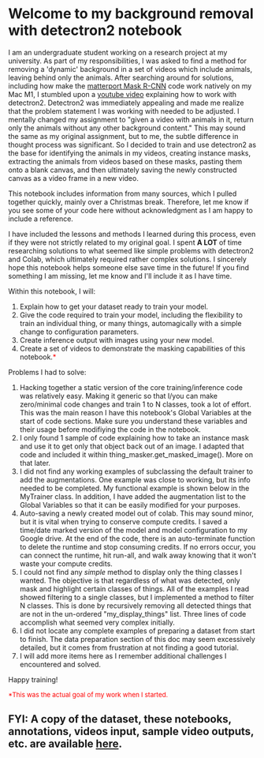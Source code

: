 # Welcome to my background removal with detectron2 notebook
 
 I am an undergraduate student working on a research project at my university. As part of my responsibilities, I was asked to find a method for removing a 'dynamic' background in a set of videos which include animals, leaving behind only the animals. After searching around for solutions, including how make the [matterport Mask R-CNN](https://github.com/matterport/Mask_RCNN) code work natively on my Mac M1, I stumbled upon a [youtube video](https://www.youtube.com/watch?v=9a_Z14M-msc) explaining how to work with detectron2. Detectron2 was immediately appealing and made me realize that the problem statement I was working with needed to be adjusted. I mentally changed my assignment to "given a video with animals in it, return only the animals without any other background content." This may sound the same as my original assignment, but to me, the subtle difference in thought process was significant. So I decided to train and use detectron2 as the base for identifying the animals in my videos, creating instance masks, extracting the animals from videos based on these masks, pasting them onto a blank canvas, and then ultimately saving the newly constructed canvas as a video frame in a new video.  

This notebook includes information from many sources, which I pulled together quickly, mainly over a Christmas break. Therefore, let me know if you see some of your code here without acknowledgment as I am happy to include a reference. 

I have included the lessons and methods I learned during this process, even if they were not strictly related to my original goal. I spent **A LOT** of time researching solutions to what seemed like simple problems with detectron2 and Colab, which ultimately required rather complex solutions. I sincerely hope this notebook helps someone else save time in the future! If you find something I am missing, let me know and I'll include it as I have time.

Within this notebook, I will: 

1.   Explain how to get your dataset ready to train your model. 
2.   Give the code required to train your model, including the flexibility to train an individual thing, or many things, automagically with a simple change to configuration parameters. 
3.   Create inference output with images using your new model.
4.   Create a set of videos to demonstrate the masking capabilities of this notebook.<font color='red'>*</font>

Problems I had to solve:
1.  Hacking together a static version of the core training/inference code was relatively easy. Making it generic so that I/you can make zero/minimal code changes and train 1 to N classes, took a lot of effort. This was the main reason I have this notebook's Global Variables at the start of code sections. Make sure you understand these variables and their usage before modifiying the code in the notebook. 
2. I only found 1 sample of code explaining how to take an instance mask and use it to get only that object back out of an image. I adapted that code and included it within thing_masker.get_masked_image(). More on that later.
3. I did not find any working examples of subclassing the default trainer to add the augmentations. One example was close to working, but its info needed to be completed. My functional example is shown below in the MyTrainer class. In addition, I have added the augmentation list to the Global Variables so that it can be easily modified for your purposes.
4. Auto-saving a newly created model out of colab. This may sound minor, but it is vital when trying to conserve compute credits. I saved a time/date marked version of the model and model configuration to my Google drive. At the end of the code, there is an auto-terminate function to delete the runtime and stop consuming credits. If no errors occur, you can connect the runtime, hit run-all, and walk away knowing that it won't waste your compute credits.
5. I could not find any *simple* method to display only the thing classes I wanted. The objective is that regardless of what was detected, only mask and highlight certain classes of things. All of the examples I read showed filtering to a single classes, but I implemented a method to filter N classes. This is done by recursively removing all detected things that are not in the un-ordered "my_display_things" list. Three lines of code accomplish what seemed very complex initially. 
6. I did not locate any complete examples of preparing a dataset from start to finish. The data preparation section of this doc may seem excessively detailed, but it comes from frustration at not finding a good tutorial.  
7. I will add more items here as I remember additional challenges I encountered and solved.    


Happy training!

<font size = '2' color='red'>*This was the actual goal of my work when I started.</font>


## FYI: A copy of the dataset, these notebooks, annotations, videos input, sample video outputs, etc. are available [here](https://drive.google.com/drive/folders/1PhGNe1x4vHVVNPzkfftruOMD5HlovET5?usp=sharing).
